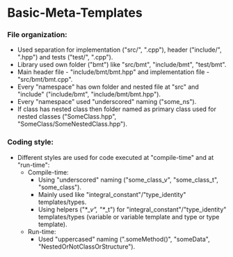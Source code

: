 Basic-Meta-Templates
====================
### File organization:
* Used separation for implementation ("src/", ".cpp"), header ("include/", ".hpp") and tests ("test/", ".cpp").
* Library used own folder ("bmt") like "src/bmt", "include/bmt", "test/bmt".
* Main header file - "include/bmt/bmt.hpp" and implementation file - "src/bmt/bmt.cpp".
* Every "namespace" has own folder and nested file at "src" and "include" ("include/bmt", "include/bmt/bmt.hpp").
* Every "namespace" used "underscored" naming ("some_ns").
* If class has nested class then folder named as primary class used for nested classes ("SomeClass.hpp", "SomeClass/SomeNestedClass.hpp").

### Coding style:
* Different styles are used for code executed at "compile-time" and at "run-time":
	* Compile-time:
		* Using "underscored" naming ("some_class_v", "some_class_t", "some_class").
		* Mainly used like "integral_constant"/"type_identity" templates/types.
		* Using helpers ("\**_v", "\**_t") for "integral_constant"/"type_identity" templates/types (variable or variable template and type or type template).
	* Run-time:
		* Used "uppercased" naming (".someMethod()", "someData", "NestedOrNotClassOrStructure").
